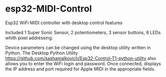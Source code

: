 # esp32-MIDI-Control

Esp32 WiFi MIDI controller with desktop control features 

Included 1 Super Sonic Sensor, 2 potentiometers, 3 sensor buttons, 8 LEDs whith pixel addressing. 

Device parameters can be changed using the desktop utility written in Python.
The Desktop Python Utility https://github.com/sashamalkovich/Esp32-Control-T1-python-utility
also allows you to enter the WiFi login and password.
Once connected, displays the IP address and port required for Apple MIDI in the appropriate fields.


